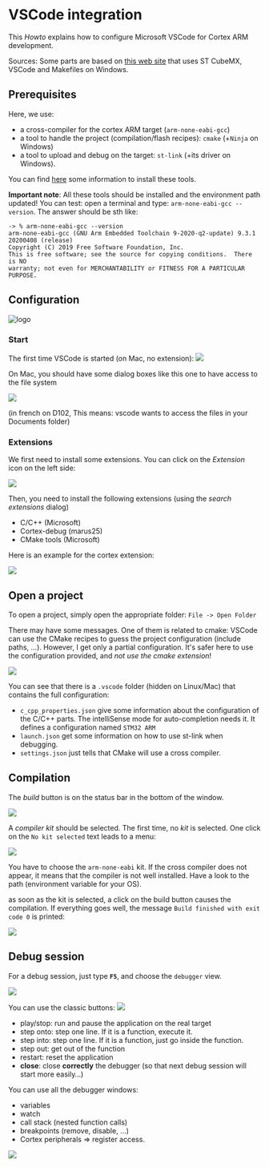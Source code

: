 # VSCode integration

This *Howto* explains how to configure Microsoft VSCode for Cortex ARM development.

Sources: Some parts are based on [this web site](https://hbfsrobotics.com/blog/configuring-vs-code-arm-development-stm32cubemx) that uses ST CubeMX, VSCode and Makefiles on Windows.

## Prerequisites

Here, we use:
 * a cross-compiler for the cortex ARM target (`arm-none-eabi-gcc`)
 * a tool to handle the project (compilation/flash recipes): `cmake` (+`Ninja` on Windows)
 * a tool to upload and debug on the target: `st-link` (+its driver on Windows).

You can find [here](./tools.md) some information to install these tools.

**Important note**:
All these tools should be installed and the environment path updated! You can test: open a terminal and type: `arm-none-eabi-gcc --version`. The answer should be sth like:
```
-> % arm-none-eabi-gcc --version
arm-none-eabi-gcc (GNU Arm Embedded Toolchain 9-2020-q2-update) 9.3.1 20200408 (release)
Copyright (C) 2019 Free Software Foundation, Inc.
This is free software; see the source for copying conditions.  There is NO
warranty; not even for MERCHANTABILITY or FITNESS FOR A PARTICULAR PURPOSE.
```

## Configuration
![logo](img/vscode_logo.svg)

### Start

The first time VSCode is started (on Mac, no extension):
![](img/vscode_start.png)

On Mac, you should have some dialog boxes like this one to have access to the file system

![](img/vscode_fileAccess.png)

(in french on D102, This means: vscode wants to access the files in your Documents folder)

### Extensions

We first need to install some extensions. You can click on the *Extension* icon on the left side:

![](img/vscodeExtensions.png)

Then, you need to install the following extensions (using the *search extensions* dialog)
 * C/C++ (Microsoft)
 * Cortex-debug (marus25)
 * CMake tools (Microsoft)

Here is an example for the cortex extension:

![](img/vscodeExtensionCortex.png)

## Open a project

To open a project, simply open the appropriate folder: `File -> Open Folder`

There may have some messages. One of them is related to cmake: VSCode can use the CMake recipes to guess the project configuration (include paths, …). However, I get only a partial configuration. It's safer here to use the configuration provided, and *not use the cmake extension*!

![](img/vscodeOpenProject.png)

You can see that there is a `.vscode` folder (hidden on Linux/Mac) that contains the full configuration:
 * `c_cpp_properties.json` give some information about the configuration of the C/C++ parts. The intelliSense mode for auto-completion needs it. It defines a configuration named `STM32 ARM`
 * `launch.json` get some information on how to use st-link when debugging.
 * `settings.json` just tells that CMake will use a cross compiler.

## Compilation

The *build* button is on the status bar in the bottom of the window.

![](img/vscodeBuildProject.png)

A *compiler kit* should be selected. The first time, no *kit* is selected. One click on the `No kit selected` text leads to a menu:

![](img/vscodeSelectKit.png)

You have to choose the `arm-none-eabi` kit. If the cross compiler does not appear, it means that the compiler is not well installed. Have a look to the path (environment variable for your OS).

as soon as the kit is selected, a click on the build button causes the compilation. If everything goes well, the message `Build finished with exit code 0` is printed:

![](img/vscodeBuildOk.png)

## Debug session

For a debug session, just type **`F5`**, and choose the `debugger` view.

![](img/vscodeDebugProject.png)

You can use the classic buttons:
![](img/vscodeDebugButtons.png)
 * play/stop: run and pause the application on the real target
 * step onto: step one line. If it is a function, execute it.
 * step into: step one line. If it is a function, just go inside the function.
 * step out: get out of the function
 * restart: reset the application
 * **close**: close **correctly** the debugger (so that next debug session will start more easily…)

 You can use all the debugger windows:
 * variables
 * watch
 * call stack (nested function calls)
 * breakpoints (remove, disable, …)
 * Cortex peripherals => register access.

![](img/vscodeDebugRunning.png)
